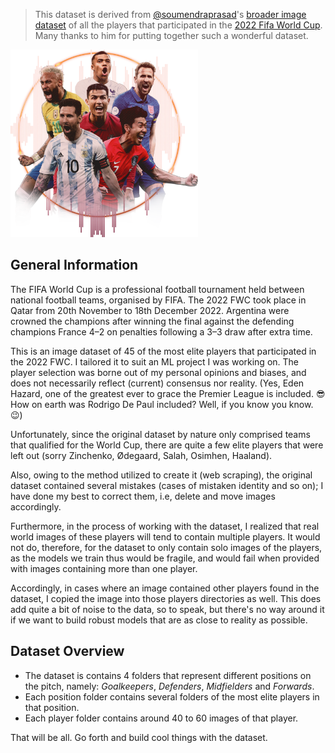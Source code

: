 > This dataset is derived from [@soumendraprasad](https://www.kaggle.com/soumendraprasad)'s [broader image dataset](https://www.kaggle.com/datasets/soumendraprasad/fifa-2022-all-players-image-dataset) of all the players that participated in the [2022 Fifa World Cup](https://en.wikipedia.org/wiki/2022_FIFA_World_Cup). Many thanks to him for putting together such a wonderful dataset.

<img src="./dataset-card.png" height="300">

## General Information

The FIFA World Cup is a professional football tournament held between national football teams, organised by FIFA. The 2022 FWC took place in Qatar from 20th November to 18th December 2022. Argentina were crowned the champions after winning the final against the defending champions France 4–2 on penalties following a 3–3 draw after extra time.

This is an image dataset of 45 of the most elite players that participated in the 2022 FWC. I tailored it to suit an ML project I was working on. The player selection was borne out of my personal opinions and biases, and does not necessarily reflect (current) consensus nor reality. (Yes, Eden Hazard, one of the greatest ever to grace the Premier League is included. 😎 How on earth was Rodrigo De Paul included? Well, if you know you know. 😉)

Unfortunately, since the original dataset by nature only comprised teams that qualified for the World Cup, there are quite a few elite players that were left out (sorry Zinchenko, Ødegaard, Salah, Osimhen, Haaland).

Also, owing to the method utilized to create it (web scraping), the original dataset contained several mistakes (cases of mistaken identity and so on); I have done my best to correct them, i.e, delete and move images accordingly.

Furthermore, in the process of working with the dataset, I realized that real world images of these players will tend to contain multiple players. It would not do, therefore, for the dataset to only contain solo images of the players, as the models we train thus would be fragile, and would fail when provided with images containing more than one player.

Accordingly, in cases where an image contained other players found in the dataset, I copied the image into those players directories as well. This does add quite a bit of noise to the data, so to speak, but there's no way around it if we want to build robust models that are as close to reality as possible.

## Dataset Overview

- The dataset is contains 4 folders that represent different positions on the pitch, namely: _Goalkeepers_, _Defenders_, _Midfielders_ and _Forwards_.
- Each position folder contains several folders of the most elite players in that position.
- Each player folder contains around 40 to 60 images of that player.

That will be all. Go forth and build cool things with the dataset.
